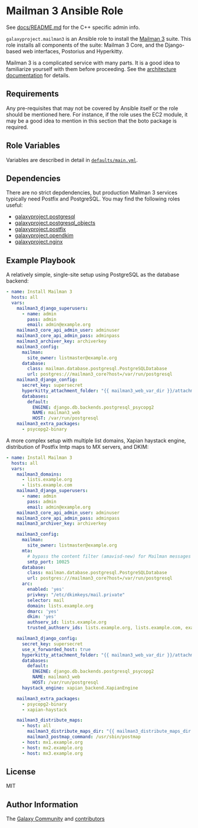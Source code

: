 Mailman 3 Ansible Role
======================

See [docs/README.md](docs/README.md) for the C++ specific admin info.  

`galaxyproject.mailman3` is an Ansible role to install the [Mailman 3][mailman3] suite. This role installs all
components of the suite: Mailman 3 Core, and the Django-based web interfaces, Postorius and Hyperkitty.

Mailman 3 is a complicated service with many parts. It is a good idea to familiarize yourself with them before
proceeding. See the [architecture documentation][mailman3_arch] for details.

[mailman3]: https://docs.mailman3.org/
[mailman3_arch]: https://docs.mailman3.org/en/latest/architecture.html

Requirements
------------

Any pre-requisites that may not be covered by Ansible itself or the role should be mentioned here. For instance, if the role uses the EC2 module, it may be a good idea to mention in this section that the boto package is required.

Role Variables
--------------

Variables are described in detail in [`defaults/main.yml`](defaults/main.yml).

Dependencies
------------

There are no strict depdendencies, but production Mailman 3 services typically need Postfix and PostgreSQL. You may find
the following roles useful:

- [galaxyproject.postgresql](https://galaxy.ansible.com/galaxyproject/postgresql)
- [galaxyproject.postgresql_objects](https://galaxy.ansible.com/galaxyproject/postgresql_objects)
- [galaxyproject.postfix](https://galaxy.ansible.com/galaxyproject/postfix)
- [galaxyproject.opendkim](https://galaxy.ansible.com/galaxyproject/opendkim)
- [galaxyproject.nginx](https://galaxy.ansible.com/galaxyproject/nginx)

Example Playbook
----------------

A relatively simple, single-site setup using PostgreSQL as the database backend:

```yaml
- name: Install Mailman 3
  hosts: all
  vars:
    mailman3_django_superusers:
      - name: admin
        pass: admin
        email: admin@example.org
    mailman3_core_api_admin_user: adminuser
    mailman3_core_api_admin_pass: adminpass
    mailman3_archiver_key: archiverkey
    mailman3_config:
      mailman:
        site_owner: listmaster@example.org
      database:
        class: mailman.database.postgresql.PostgreSQLDatabase
        url: postgres:///mailman3_core?host=/var/run/postgresql
    mailman3_django_config:
      secret_key: supersecret
      hyperkitty_attachment_folder: "{{ mailman3_web_var_dir }}/attachments"
      databases:
        default:
          ENGINE: django.db.backends.postgresql_psycopg2
          NAME: mailman3_web
          HOST: /var/run/postgresql
    mailman3_extra_packages:
      - psycopg2-binary
```

A more complex setup with multiple list domains, Xapian haystack engine, distribution of Postfix lmtp maps to MX
servers, and DKIM:

```yaml
- name: Install Mailman 3
  hosts: all
  vars:
    mailman3_domains:
      - lists.example.org
      - lists.example.com
    mailman3_django_superusers:
      - name: admin
        pass: admin
        email: admin@example.org
    mailman3_core_api_admin_user: adminuser
    mailman3_core_api_admin_pass: adminpass
    mailman3_archiver_key: archiverkey

    mailman3_config:
      mailman:
        site_owner: listmaster@example.org
      mta:
        # bypass the content filter (amavisd-new) for Mailman messages since they were scanned on the way in
        smtp_port: 10025
      database:
        class: mailman.database.postgresql.PostgreSQLDatabase
        url: postgres:///mailman3_core?host=/var/run/postgresql
      arc:
        enabled: 'yes'
        privkey: "/etc/dkimkeys/mail.private"
        selector: mail
        domain: lists.example.org
        dmarc: 'yes'
        dkim: 'yes'
        authserv_id: lists.example.org
        trusted_authserv_ids: lists.example.org, lists.example.com, example.org

    mailman3_django_config:
      secret_key: supersecret
      use_x_forwarded_host: true
      hyperkitty_attachment_folder: "{{ mailman3_web_var_dir }}/attachments"
      databases:
        default:
          ENGINE: django.db.backends.postgresql_psycopg2
          NAME: mailman3_web
          HOST: /var/run/postgresql
      haystack_engine: xapian_backend.XapianEngine

    mailman3_extra_packages:
      - psycopg2-binary
      - xapian-haystack

    mailman3_distribute_maps:
      - host: all
        mailman3_distribute_maps_dir: "{{ mailman3_distribute_maps_dir }}"
        mailman3_postmap_command: /usr/sbin/postmap
      - host: mx1.example.org
      - host: mx2.example.org
      - host: mx3.example.org
```

License
-------

MIT

Author Information
------------------

The [Galaxy Community](https://galaxyproject.org/) and [contributors](https://github.com/galaxyproject/ansible-mailman3/graphs/contributors)
